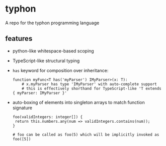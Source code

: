 # typhon
A repo for the typhon programming language


## features
* python-like whitespace-based scoping
* TypeScript-like structural typing
* `has` keyword for composition over inheritance:

  ```
  function myFunc<T has('myParser') IMyParser>(x: T):
      # x.myParser has type 'IMyParser' with auto-complete support
      # this is effectively shorthand for TypeScript-like 'T extends { myParser: IMyParser }'
  ```
* auto-boxing of elements into singleton arrays to match function signature
  
  ```
  foo(validIntegers: integer[]) {
   return this.numbers.any(num => validIntegers.contains(num));
  }
  
  # foo can be called as foo(5) which will be implicitly invoked as foo([5])  
  ```

